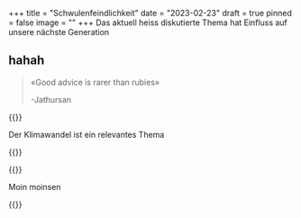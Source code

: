 +++
title = "Schwulenfeindlichkeit"
date = "2023-02-23"
draft = true
pinned = false
image = ""
+++
Das aktuell heiss diskutierte Thema hat Einfluss auf unsere nächste Generation

## hahah

> «Good advice is rarer than rubies»
>
> \-Jathursan

{{<lead>}}

Der Klimawandel ist ein relevantes Thema

{{</lead>}}





{{<box title=“surprise”>}}

Moin moinsen

{{</box>}}
